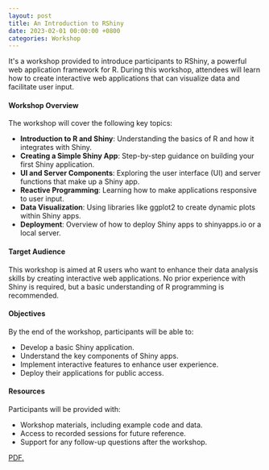 ```yaml
---
layout: post
title: An Introduction to RShiny
date: 2023-02-01 00:00:00 +0800
categories: Workshop
---
```


It's a workshop provided to introduce participants to RShiny, a powerful web application framework for R. During this workshop, attendees will learn how to create interactive web applications that can visualize data and facilitate user input.

#### Workshop Overview

The workshop will cover the following key topics:

- **Introduction to R and Shiny**: Understanding the basics of R and how it integrates with Shiny.
- **Creating a Simple Shiny App**: Step-by-step guidance on building your first Shiny application.
- **UI and Server Components**: Exploring the user interface (UI) and server functions that make up a Shiny app.
- **Reactive Programming**: Learning how to make applications responsive to user input.
- **Data Visualization**: Using libraries like ggplot2 to create dynamic plots within Shiny apps.
- **Deployment**: Overview of how to deploy Shiny apps to shinyapps.io or a local server.

#### Target Audience

This workshop is aimed at R users who want to enhance their data analysis skills by creating interactive web applications. No prior experience with Shiny is required, but a basic understanding of R programming is recommended.

#### Objectives

By the end of the workshop, participants will be able to:

- Develop a basic Shiny application.
- Understand the key components of Shiny apps.
- Implement interactive features to enhance user experience.
- Deploy their applications for public access.

#### Resources

Participants will be provided with:

- Workshop materials, including example code and data.
- Access to recorded sessions for future reference.
- Support for any follow-up questions after the workshop.

<a href="//JeromeCY.github.io/PDF/2023-02-01-IntroductionRShiny.pdf" target="_blank">PDF.</a>
